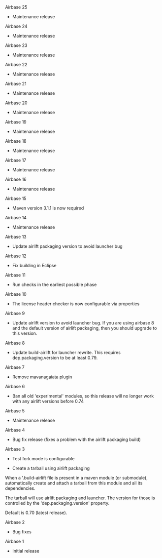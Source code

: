 Airbase 25

* Maintenance release

Airbase 24

* Maintenance release

Airbase 23

* Maintenance release

Airbase 22

* Maintenance release

Airbase 21

* Maintenance release

Airbase 20

* Maintenance release

Airbase 19

* Maintenance release

Airbase 18

* Maintenance release

Airbase 17

* Maintenance release

Airbase 16

* Maintenance release

Airbase 15

* Maven version 3.1.1 is now required

Airbase 14

* Maintenance release

Airbase 13

* Update airlift packaging version to avoid launcher bug

Airbase 12

* Fix building in Eclipse

Airbase 11

* Run checks in the earliest possible phase

Airbase 10

* The license header checker is now configurable via properties

Airbase 9

* Update airlift version to avoid launcher bug. If you are using
  airbase 8 and the default version of airlift packaging, then you
  should upgrade to this version.

Airbase 8

* Update build-airlift for launcher rewrite. This requires
  dep.packaging.version to be at least 0.79.

Airbase 7

* Remove mavanagaiata plugin

Airbase 6

* Ban all old 'experimental' modules, so this release will no longer
  work with any airlift versions before 0.74

Airbase 5

* Maintenance release

Airbase 4

* Bug fix release (fixes a problem with the airlift packaging build)

Airbase 3

* Test fork mode is configurable

* Create a tarball using airlift packaging

When a '.build-airlift file is present in a maven module (or
submodule), automatically create and attach a tarball from this module
and all its dependencies.

The tarball will use airlift packaging and launcher. The version for
those is controlled by the 'dep.packaging.version' property.

Default is 0.70 (latest release).

Airbase 2

* Bug fixes

Airbase 1

* Initial release
